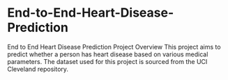 # End-to-End-Heart-Disease-Prediction
End to End Heart Disease Prediction Project Overview This project aims to predict whether a person has heart disease based on various medical parameters. The dataset used for this project is sourced from the UCI Cleveland repository. 
